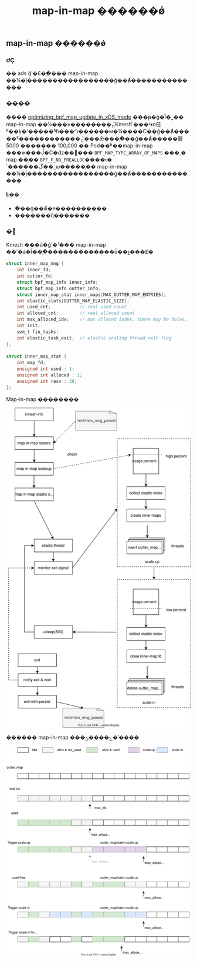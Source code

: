 ﻿---
title: map-in-map ������ǿ
authors:
- "@nlgwcy"
reviewers:
- "@hzxuzhonghu"
- "@supercharge-xsy"
- "@bitcoffeeiux"
approvers:
- "@robot"
- TBD

creation-date: 2024-07-20

---

## map-in-map ������ǿ

### ժҪ

�� ads ģʽ�£�֧�ֻ��� map-in-map ��¼�ĵ�����������������ģ��Ⱥ��������������

### ����

���� [optimizing_bpf_map_update_in_xDS_mode](https://github.com/kmesh-net/kmesh/blob/main/docs/proposal/optimizing_bpf_map_update_in_xDS_mode-en.md) ���ᵽ�ģ�Ϊ�˽�� map-in-map ��¼���»��������⣬Kmesh ͨ���Կռ任ʱ��ķ�ʽ�����ʱһ���Դ������м�¼����С��ģ��Ⱥ�����²������������⣬���ǣ���֧�ִ��ģ��Ⱥ�����磬5000 ������� 100,000 �� Pod��ʱ��map-in-map ���ж���Ĵ�С�ǳ��󣬲��� `BPF_MAP_TYPE_ARRAY_OF_MAPS` ���͵� map ��֧�� `BPF_F_NO_PREALLOC`����ᵼ�´������ڴ��˷ѡ�����֧�� map-in-map ��¼�ĵ�����������������ģ��Ⱥ��������������

#### Ŀ��

- ֧�ִ��ģ��Ⱥ�е����������
- �������ûָ�������

### �᰸

Kmesh ���û�ģʽ�¹��� map-in-map ��ʹ�á�Ϊ��֧�ֵ�������������ṹ��չ���£�

```c
struct inner_map_mng {
    int inner_fd;
    int outter_fd;
    struct bpf_map_info inner_info;
    struct bpf_map_info outter_info;
    struct inner_map_stat inner_maps[MAX_OUTTER_MAP_ENTRIES];
    int elastic_slots[OUTTER_MAP_ELASTIC_SIZE];
    int used_cnt;           // real used count
    int alloced_cnt;        // real alloced count
    int max_alloced_idx;    // max alloced index, there may be holes.
    int init;
    sem_t fin_tasks;
    int elastic_task_exit;  // elastic scaling thread exit flag
};

struct inner_map_stat {
    int map_fd;
    unsigned int used : 1;
    unsigned int alloced : 1;
    unsigned int resv : 30;
};
```

Map-in-map �������̣�

![map-in-map-elastic-process](pics/map-in-map-elastic-process.svg)

������ map-in-map ���ݺ����ݵ�ʾ����

![map-in-map-elastic](pics/map-in-map-elastic.svg)

